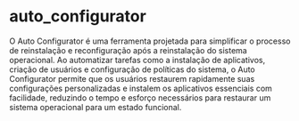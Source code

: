 # auto_configurator

O Auto Configurator é uma ferramenta projetada para simplificar o processo de reinstalação e reconfiguração após a reinstalação do sistema operacional. Ao automatizar tarefas como a instalação de aplicativos, criação de usuários e configuração de políticas do sistema, o Auto Configurator permite que os usuários restaurem rapidamente suas configurações personalizadas e instalem os aplicativos essenciais com facilidade, reduzindo o tempo e esforço necessários para restaurar um sistema operacional para um estado funcional.